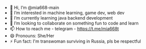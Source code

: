 - 👋 Hi, I’m @mia668-main
- 👀 I’m interested in machine learning, game dev, web dev
- 🌱 I’m currently learning java backend development
- 💞️ I’m looking to collaborate on something fun to code and learn 
- 📫 How to reach me - telegram - https://t.me/mia668t
- 😄 Pronouns: She/Her
- ⚡ Fun fact: I'm transwoman surviving in Russia, pls be respectful

<!---
mia668-main/mia668-main is a ✨ special ✨ repository because its `README.md` (this file) appears on your GitHub profile.
You can click the Preview link to take a look at your changes.
--->
